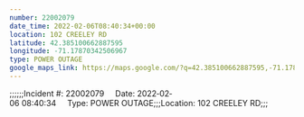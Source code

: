 ```yaml
---
number: 22002079
date_time: 2022-02-06T08:40:34+00:00
location: 102 CREELEY RD
latitude: 42.385100662887595
longitude: -71.17870342506967
type: POWER OUTAGE
google_maps_link: https://maps.google.com/?q=42.385100662887595,-71.17870342506967
---
```


;;;;;;Incident #: 22002079     Date: 2022‐02‐06 08:40:34     Type: POWER OUTAGE;;;Location: 102 CREELEY RD;;;
